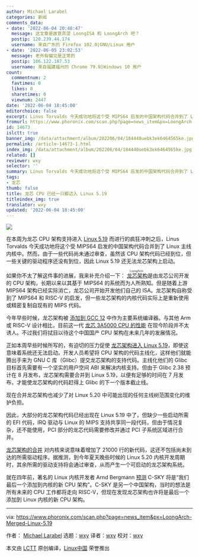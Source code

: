 ```yaml
---
author: Michael Larabel
categories: 新闻
comments_data:
- date: '2022-06-04 20:48:47'
  message: 这文章是故意弄混 LoongISA 和 LoongArch 吧？
  postip: 120.239.44.174
  username: 来自广东的 Firefox 102.0|GNU/Linux 用户
- date: '2022-06-05 23:02:53'
  message: 老外有偏见是正常的
  postip: 106.122.187.53
  username: 来自福建福州的 Chrome 79.0|Windows 10 用户
count:
  commentnum: 2
  favtimes: 0
  likes: 0
  sharetimes: 0
  viewnum: 2447
date: '2022-06-04 18:45:00'
editorchoice: false
excerpt: Linus Torvalds 今天成功地将这个受 MIPS64 启发的中国架构代码合并到了 Linux 主线内核中
fromurl: https://www.phoronix.com/scan.php?page=news_item&px=LoongArch-Merged-Linux-5.19
id: 14673
islctt: true
banner_img: /data/attachment/album/202206/04/184448uebk3ek6464565ke.jpg
permalink: /article-14673-1.html
index_img: /data/attachment/album/202206/04/184448uebk3ek6464565ke.jpg.thumb.jpg
related: []
reviewer: wxy
selector: ''
summary: Linus Torvalds 今天成功地将这个受 MIPS64 启发的中国架构代码合并到了 Linux 主线内核中
tags:
- 龙芯
thumb: false
title: 龙芯 CPU 已经一只脚迈入 Linux 5.19
titleindex_img: true
translator: wxy
updated: '2022-06-04 18:45:00'
---
```


![](/data/attachment/album/202206/04/184448uebk3ek6464565ke.jpg)


在本周为龙芯 CPU 架构支持进入 [Linux 5.19](https://www.phoronix.com/scan.php?page=search&q=Linux+5.19) 而进行的疯狂冲刺之后，Linus Torvalds 今天成功地将这个受 MIPS64 启发的中国架构代码合并到了 Linux 主线内核中。然而，由于一些代码尚未通过审查，虽然该 CPU 架构代码已经到位，但一些关键的驱动程序还没有到位，因此 Linux 5.19 还无法龙芯架构上启动。


如果你不太了解这件事的进展，我来补充介绍一下：<ruby> <a href="https://www.phoronix.com/scan.php?page=search&amp;q=LoongArch">  龙芯架构 </a> <rp>  （ </rp> <rt>  LoongArch </rt> <rp>  ） </rp></ruby> 是由龙芯公司开发的 CPU 架构，长期以来以其基于 MIPS64 的系统而为人所熟知。但是随着上游 MIPS64 架构已经实际消亡，龙芯公司开始开发他们自己的 ISA。龙芯架构自称受到了 MIPS64 和 RISC-V 的启发，但一些龙芯架构的内核代码实际上是重新使用或精密复制自现有的 MIPS 代码。


今年早些时候，龙芯架构被 [添加到 GCC 12](https://www.phoronix.com/scan.php?page=news_item&px=LoongArch-Merged-GCC-12) 中作为主要系统编译器。与其他 Arm 或 RISC-V 设计相比，目前这一代 [龙芯 3A5000 CPU 的性能](https://www.phoronix.com/scan.php?page=news_item&px=Loongson-3A5000-Benchmark) 在现今阶段并不太诱人。不过我们将拭目以待这个中国国产 CPU 架构在未来几年的发展情况。


正如本周早些时候所写的，有迫切的压力促使 [龙芯架构进入 Linux 5.19](https://www.phoronix.com/scan.php?page=news_item&px=LoongArch-Maybe-For-5.19)，即使这意味着系统还无法启动。开发人员希望将 CPU 架构的代码主线化，这样他们就能腾出手来为 GNU C 库（Glibc）提交龙芯架构的支持代码。主线化他们的 Glibc 目标首先需要有一个坚实的用户空间 ABI 来解决内核支持。但由于 Glibc 2.38 预计在 8 月发布，龙芯架构需要合并到 Linux 5.19，以便有足够的时间在 7 月发布，才能使龙芯架构的代码赶得上 Glibc 的下一个版本截止线。


现在合并龙芯架构也减少了对 Linux 5.20 中可能出现的任何主线树范围变化的维护负担。


因此，大部分的龙芯架构代码已经出现在 Linux 5.19 中了，但缺少一些启动所需的 EFI 代码，IRQ 驱动与 Linux 的 MIPS 支持共享同一段代码，但由于情况复杂，还不能使用，PCI 部分的龙芯代码需要修改并通过 PCI 子系统区域进行合并。


[龙芯架构的合并](https://git.kernel.org/pub/scm/linux/kernel/git/torvalds/linux.git/commit/?id=c6f2f3e2c80e975804360665d973211e4d9390cb) 对内核来说意味着增加了 21000 行的新代码，这还不包括尚未到达的所需驱动程序。据推测，到今年夏天晚些时候的 Linux 5.20 内核开发周期时，其余所需的驱动支持将会通过审查，从而产生一个可启动的龙芯架构系统。


就在四年前，著名的 Linux 内核开发者 Arnd Bergmann [预测](https://www.phoronix.com/scan.php?page=news_item&px=C-SKY-Approved-Last-Arch) C-SKY 将是“我们最后一个添加到内核的新 CPU 架构”。C-SKY 是另一个中国架构，当时的想法是所有未来的 CPU 工作都将走向 RISC-V，但现在发现龙芯架构也许将是最后一个添加到 Linux 内核的新 CPU 架构。




---


via: <https://www.phoronix.com/scan.php?page=news_item&px=LoongArch-Merged-Linux-5.19> 


作者： [Michael Larabel](https://www.michaellarabel.com/) 选题：[wxy](https://github.com/wxy) 译者：[wxy](https://github.com/wxy) 校对：[wxy](https://github.com/wxy)


本文由 [LCTT](https://github.com/LCTT/TranslateProject) 原创编译，[Linux中国](/article-14671-1.html) 荣誉推出